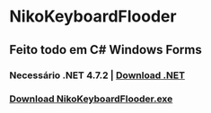 # NikoKeyboardFlooder
## Feito todo em C# Windows Forms
### Necessário .NET 4.7.2 | [Download .NET](https://dotnet.microsoft.com/download/dotnet-framework/net472)
### [Download NikoKeyboardFlooder.exe](https://github.com/nikao8/NikoKeyboardFlooder/blob/main/exe_file/NikoKeyboardFlooder.exe)
